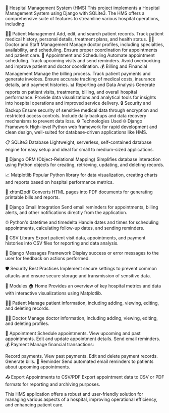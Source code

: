 🏥 Hospital Management System (HMS)
This project implements a Hospital Management System using Django with SQLite3. The HMS offers a comprehensive suite of features to streamline various hospital operations, including:

👩‍⚕️ Patient Management
Add, edit, and search patient records.
Track patient medical history, personal details, treatment plans, and health status.
👨‍⚕️ Doctor and Staff Management
Manage doctor profiles, including specialties, availability, and scheduling.
Ensure proper coordination for appointments and patient care.
📅 Appointment and Scheduling
Automate appointment scheduling.
Track upcoming visits and send reminders.
Avoid overbooking and improve patient and doctor coordination.
💰 Billing and Financial Management
Manage the billing process.
Track patient payments and generate invoices.
Ensure accurate tracking of medical costs, insurance details, and payment histories.
📊 Reporting and Data Analysis
Generate reports on patient visits, treatments, billing, and overall hospital performance.
Provide data visualizations and analytical tools for insights into hospital operations and improved service delivery.
🔒 Security and Backup
Ensure security of sensitive medical data through encryption and restricted access controls.
Include daily backups and data recovery mechanisms to prevent data loss.
⚙️ Technologies Used
🌐 Django Framework
High-level Python web framework for rapid development and clean design, well-suited for database-driven applications like HMS.

📋 SQLite3 Database
Lightweight, serverless, self-contained database engine for easy setup and ideal for small to medium-sized applications.

🔄 Django ORM (Object-Relational Mapping)
Simplifies database interaction using Python objects for creating, retrieving, updating, and deleting records.

📈 Matplotlib
Popular Python library for data visualization, creating charts and reports based on hospital performance metrics.

📄 xhtml2pdf
Converts HTML pages into PDF documents for generating printable bills and reports.

📧 Django Email Integration
Send email reminders for appointments, billing alerts, and other notifications directly from the application.

⏰ Python's datetime and timedelta
Handle dates and times for scheduling appointments, calculating follow-up dates, and sending reminders.

📂 CSV Library
Export patient visit data, appointments, and payment histories into CSV files for reporting and data analysis.

💬 Django Messages Framework
Display success or error messages to the user for feedback on actions performed.

🛡️ Security Best Practices
Implement secure settings to prevent common attacks and ensure secure storage and transmission of sensitive data.

📂 Modules
🏠 Home
Provides an overview of key hospital metrics and data with interactive visualizations using Matplotlib.

👩‍⚕️ Patient
Manage patient information, including adding, viewing, editing, and deleting records.

👨‍⚕️ Doctor
Manage doctor information, including adding, viewing, editing, and deleting profiles.

📅 Appointment
Schedule appointments.
View upcoming and past appointments.
Edit and update appointment details.
Send email reminders.
💰 Payment
Manage financial transactions:

Record payments.
View past payments.
Edit and delete payment records.
Generate bills.
🔔 Reminder
Send automated email reminders to patients about upcoming appointments.

📤 Export Appointments to CSV/PDF
Export appointment data to CSV or PDF formats for reporting and archiving purposes.

This HMS application offers a robust and user-friendly solution for managing various aspects of a hospital, improving operational efficiency, and enhancing patient care.

